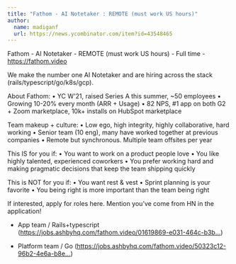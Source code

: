 ```yaml
---
title: "Fathom - AI Notetaker : REMOTE (must work US hours)"
author:
  name: madiganf
  url: https://news.ycombinator.com/item?id=43548465
---
```

Fathom - AI Notetaker - REMOTE (must work US hours) - Full time - <a href="https:&#x2F;&#x2F;fathom.video">https:&#x2F;&#x2F;fathom.video</a>

We make the number one AI Notetaker and are hiring across the stack (rails&#x2F;typescript&#x2F;go&#x2F;k8s&#x2F;gcp).

About Fathom:
• YC W&#x27;21, raised Series A this summer, ~50 employees
• Growing 10-20% every month (ARR + Usage)
• 82 NPS, #1 app on both G2 + Zoom marketplace, 10k+ installs on HubSpot marketplace

Team makeup + culture:
• Low ego, high integrity, highly collaborative, hard working
• Senior team (10 eng), many have worked together at previous companies
• Remote but synchronous. Multiple team offsites per year

This IS for you if:
• You want to work on a product people love
• You like highly talented, experienced coworkers
• You prefer working hard and making pragmatic decisions that keep the team shipping quickly

This is NOT for you if:
• You want rest &amp; vest
• Sprint planning is your favorite
• You being right is more important than the team being right

If interested, apply for roles here. Mention you’ve come from HN in the application!

- App team &#x2F; Rails+typescript (<a href="https:&#x2F;&#x2F;jobs.ashbyhq.com&#x2F;fathom.video&#x2F;01619869-e031-464c-b3b3-7674f10a77f6" rel="nofollow">https:&#x2F;&#x2F;jobs.ashbyhq.com&#x2F;fathom.video&#x2F;01619869-e031-464c-b3b...</a>)

- Platform team &#x2F; Go (<a href="https:&#x2F;&#x2F;jobs.ashbyhq.com&#x2F;fathom.video&#x2F;50323c12-96b2-4e6a-b8ea-98f21ea6e960" rel="nofollow">https:&#x2F;&#x2F;jobs.ashbyhq.com&#x2F;fathom.video&#x2F;50323c12-96b2-4e6a-b8e...</a>)
<JobApplication />
